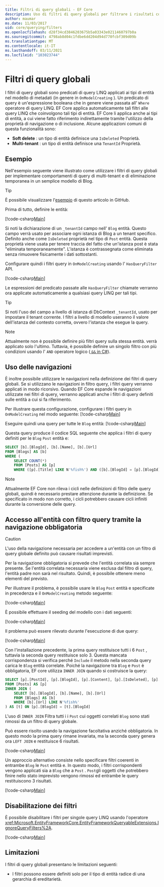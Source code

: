 ```yaml
---
title: Filtri di query globali - EF Core
description: Uso di filtri di query globali per filtrare i risultati con Entity Framework Core
author: maumar
ms.date: 11/03/2017
uid: core/querying/filters
ms.openlocfilehash: d28f34cd3846203675b5a03343e0211460797b0a
ms.sourcegitcommit: 4798ab8d04c1fdbe6dd204d94d770fcbf309d09b
ms.translationtype: MT
ms.contentlocale: it-IT
ms.lasthandoff: 03/11/2021
ms.locfileid: "103023744"
---
```

# <a name="global-query-filters"></a>Filtri di query globali

I filtri di query globali sono predicati di query LINQ applicati ai tipi di entità nel modello di metadati (in genere in `OnModelCreating` ). Un predicato di query è un'espressione booleana che in genere viene passata all' `Where` operatore di query LINQ.  EF Core applica automaticamente tali filtri alle query LINQ che coinvolgono tali tipi di entità.  EF Core li applica anche ai tipi di entità, a cui viene fatto riferimento indirettamente tramite l'utilizzo della proprietà di navigazione o di inclusione. Alcune applicazioni comuni di questa funzionalità sono:

* **Soft delete** : un tipo di entità definisce una `IsDeleted` Proprietà.
* **Multi-tenant** : un tipo di entità definisce una `TenantId` Proprietà.

## <a name="example"></a>Esempio

Nell'esempio seguente viene illustrato come utilizzare i filtri di query globali per implementare comportamenti di query di multi-tenant e di eliminazione temporanea in un semplice modello di Blog.

> [!TIP]
> È possibile visualizzare l'[esempio](https://github.com/dotnet/EntityFramework.Docs/tree/main/samples/core/Querying/QueryFilters) di questo articolo in GitHub.

Prima di tutto, definire le entità:

[!code-csharp[Main](../../../samples/core/Querying/QueryFilters/Entities.cs#Entities)]

Si noti la dichiarazione di un `_tenantId` campo nell' `Blog` entità. Questo campo verrà usato per associare ogni istanza di Blog a un tenant specifico. Definito anche come `IsDeleted` proprietà nel tipo di `Post` entità. Questa proprietà viene usata per tenere traccia del fatto che un'istanza post è stata "eliminata temporaneamente". L'istanza è contrassegnata come eliminata senza rimuovere fisicamente i dati sottostanti.

Configurare quindi i filtri query in `OnModelCreating` usando l' `HasQueryFilter` API.

[!code-csharp[Main](../../../samples/core/Querying/QueryFilters/BloggingContext.cs#FilterConfiguration)]

Le espressioni del predicato passate alle `HasQueryFilter` chiamate verranno ora applicate automaticamente a qualsiasi query LINQ per tali tipi.

> [!TIP]
> Si noti l'uso del campo a livello di istanza di DbContext `_tenantId`, usato per impostare il tenant corrente. I filtri a livello di modello useranno il valore dell'istanza del contesto corretta, ovvero l'istanza che esegue la query.

> [!NOTE]
> Attualmente non è possibile definire più filtri query sulla stessa entità. verrà applicato solo l'ultimo. Tuttavia, è possibile definire un singolo filtro con più condizioni usando l' `AND` operatore logico ([ `&&` in C#](/dotnet/csharp/language-reference/operators/boolean-logical-operators#conditional-logical-and-operator-)).

## <a name="use-of-navigations"></a>Uso delle navigazioni

È inoltre possibile utilizzare le navigazioni nella definizione dei filtri di query globali. Se si utilizzano le navigazioni in filtro query, i filtri query verranno applicati in modo ricorsivo. Quando EF Core espande le navigazioni utilizzate nei filtri di query, verranno applicati anche i filtri di query definiti sulle entità a cui si fa riferimento.

Per illustrare questa configurazione, configurare i filtri query in `OnModelCreating` nel modo seguente: [!code-csharp[Main](../../../samples/core/Querying/QueryFilters/FilteredBloggingContextRequired.cs#NavigationInFilter)]

Eseguire quindi una query per tutte le `Blog` entità: [!code-csharp[Main](../../../samples/core/Querying/QueryFilters/FilteredBloggingContextRequired.cs#QueriesNavigation)]

Questa query produce il codice SQL seguente che applica i filtri di query definiti per le `Blog` `Post` entità e:

```sql
SELECT [b].[BlogId], [b].[Name], [b].[Url]
FROM [Blogs] AS [b]
WHERE (
    SELECT COUNT(*)
    FROM [Posts] AS [p]
    WHERE ([p].[Title] LIKE N'%fish%') AND ([b].[BlogId] = [p].[BlogId])) > 0
```

> [!NOTE]
> Attualmente EF Core non rileva i cicli nelle definizioni di filtro delle query globali, quindi è necessario prestare attenzione durante la definizione. Se specificato in modo non corretto, i cicli potrebbero causare cicli infiniti durante la conversione delle query.

## <a name="accessing-entity-with-query-filter-using-required-navigation"></a>Accesso all'entità con filtro query tramite la navigazione obbligatoria

> [!CAUTION]
> L'uso della navigazione necessaria per accedere a un'entità con un filtro di query globale definito può causare risultati imprevisti.

Per la navigazione obbligatoria si prevede che l'entità correlata sia sempre presente. Se l'entità correlata necessaria viene esclusa dal filtro di query, l'entità padre non sarà nel risultato. Quindi, è possibile ottenere meno elementi del previsto.

Per illustrare il problema, è possibile usare le `Blog` `Post` entità e specificate in precedenza e il `OnModelCreating` metodo seguente:

[!code-csharp[Main](../../../samples/core/Querying/QueryFilters/FilteredBloggingContextRequired.cs#IncorrectFilter)]

È possibile effettuare il seeding del modello con i dati seguenti:

[!code-csharp[Main](../../../samples/core/Querying/QueryFilters/Program.cs#SeedData)]

Il problema può essere rilevato durante l'esecuzione di due query:

[!code-csharp[Main](../../../samples/core/Querying/QueryFilters/Program.cs#Queries)]

Con l'installazione precedente, la prima query restituisce tutti i 6 `Post` , tuttavia la seconda query restituisce solo 3. Questa mancata corrispondenza si verifica perché `Include` il metodo nella seconda query carica le `Blog` entità correlate. Poiché la navigazione tra `Blog` e `Post` è obbligatoria, EF core utilizza `INNER JOIN` quando si costruisce la query:

```sql
SELECT [p].[PostId], [p].[BlogId], [p].[Content], [p].[IsDeleted], [p].[Title], [t].[BlogId], [t].[Name], [t].[Url]
FROM [Posts] AS [p]
INNER JOIN (
    SELECT [b].[BlogId], [b].[Name], [b].[Url]
    FROM [Blogs] AS [b]
    WHERE [b].[Url] LIKE N'%fish%'
) AS [t] ON [p].[BlogId] = [t].[BlogId]
```

L'uso di `INNER JOIN` Filtra tutti i i `Post` cui oggetti correlati `Blog` sono stati rimossi da un filtro di query globale.

Può essere risolto usando la navigazione facoltativa anziché obbligatoria.
In questo modo la prima query rimane invariata, ma la seconda query genera ora `LEFT JOIN` e restituisce 6 risultati.

[!code-csharp[Main](../../../samples/core/Querying/QueryFilters/FilteredBloggingContextRequired.cs#OptionalNavigation)]

Un approccio alternativo consiste nello specificare filtri coerenti in entrambe `Blog` le `Post` entità e.
In questo modo, i filtri corrispondenti vengono applicati sia a `Blog` che a `Post` . `Post`gli oggetti che potrebbero finire nello stato imprevisto vengono rimossi ed entrambe le query restituiscono 3 risultati.

[!code-csharp[Main](../../../samples/core/Querying/QueryFilters/FilteredBloggingContextRequired.cs#MatchingFilters)]

## <a name="disabling-filters"></a>Disabilitazione dei filtri

È possibile disabilitare i filtri per singole query LINQ usando l'operatore <xref:Microsoft.EntityFrameworkCore.EntityFrameworkQueryableExtensions.IgnoreQueryFilters%2A>.

[!code-csharp[Main](../../../samples/core/Querying/QueryFilters/Program.cs#IgnoreFilters)]

## <a name="limitations"></a>Limitazioni

I filtri di query globali presentano le limitazioni seguenti:

* I filtri possono essere definiti solo per il tipo di entità radice di una gerarchia di ereditarietà.
